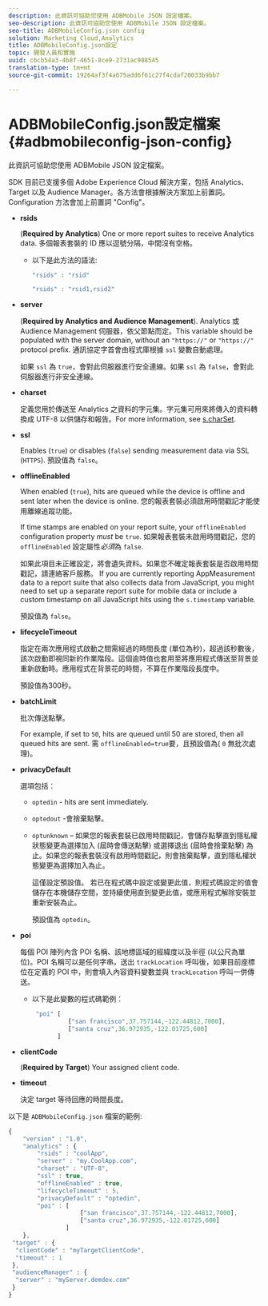 ```yaml
---
description: 此資訊可協助您使用 ADBMobile JSON 設定檔案。
seo-description: 此資訊可協助您使用 ADBMobile JSON 設定檔案。
seo-title: ADBMobileConfig.json config
solution: Marketing Cloud,Analytics
title: ADBMobileConfig.json設定
topic: 開發人員和實施
uuid: cbcb54a3-4b8f-4651-8ce9-2731ac988545
translation-type: tm+mt
source-git-commit: 19264af3f4a675add6f61c27f4cdaf20033b9bb7

---
```



# ADBMobileConfig.json設定檔案 {#adbmobileconfig-json-config}

此資訊可協助您使用 ADBMobile JSON 設定檔案。

SDK 目前已支援多個 Adobe Experience Cloud 解決方案，包括 Analytics、Target 以及 Audience Manager。各方法會根據解決方案加上前置詞。Configuration 方法會加上前置詞 "Config"。

* **rsids**

   (**Required by Analytics**) One or more report suites to receive Analytics data. 多個報表套裝的 ID 應以逗號分隔，中間沒有空格。

   * 以下是此方法的語法:

      ```js
      "rsids" : "rsid"
      ```

      ```js
      "rsids" : "rsid1,rsid2"
      ```

* **server**

   (**Required by Analytics and Audience Management**). Analytics 或 Audience Management 伺服器，依父節點而定。This variable should be populated with the server domain, without an `"https://"` or `"https://"` protocol prefix. 通訊協定字首會由程式庫根據 `ssl` 變數自動處理。

   如果 `ssl` 為 `true`，會對此伺服器進行安全連線。如果 `ssl` 為 `false`，會對此伺服器進行非安全連線。

* **charset**

   定義您用於傳送至 Analytics 之資料的字元集。字元集可用來將傳入的資料轉換成 UTF-8 以供儲存和報告。For more information, see [s.charSet](https://marketing.adobe.com/resources/help/en_US/sc/implement/charset.html).

* **ssl**

   Enables (`true`) or disables (`false`) sending measurement data via SSL (`HTTPS`). 預設值為 `false`。

* **offlineEnabled**

   When enabled (`true`), hits are queued while the device is offline and sent later when the device is online. 您的報表套裝必須啟用時間戳記才能使用離線追蹤功能。

   If time stamps are enabled on your report suite, your `offlineEnabled` configuration property *must* be `true`. 如果報表套裝未啟用時間戳記，您的 `offlineEnabled` 設定屬性&#x200B;*必須*&#x200B;為 `false`.

   如果此項目未正確設定，將會遺失資料。如果您不確定報表套裝是否啟用時間戳記，請連絡客戶服務。 If you are currently reporting AppMeasurement data to a report suite that also collects data from JavaScript, you might need to set up a separate report suite for mobile data or include a custom timestamp on all JavaScript hits using the `s.timestamp` variable.

   預設值為 `false`。

* **lifecycleTimeout**

   指定在兩次應用程式啟動之間需經過的時間長度 (單位為秒)，超過該秒數後，該次啟動即視同新的作業階段。這個逾時值也套用至將應用程式傳送至背景並重新啟動時。應用程式在背景花的時間，不算在作業階段長度中。

   預設值為300秒。

* **batchLimit**

   批次傳送點擊。

   For example, if set to `50`, hits are queued until 50 are stored, then all queued hits are sent. 需 `offlineEnabled=true`要，且預設值為( `0` 無批次處理)。

* **privacyDefault**

   選項包括：

   * `optedin` - hits are sent immediately.
   * `optedout` -會捨棄點擊。
   * `optunknown` – 如果您的報表套裝已啟用時間戳記，會儲存點擊直到隱私權狀態變更為選擇加入 (屆時會傳送點擊) 或選擇退出 (屆時會捨棄點擊) 為止。如果您的報表套裝沒有啟用時間戳記，則會捨棄點擊，直到隱私權狀態變更為選擇加入為止。

      這僅設定預設值。 若已在程式碼中設定或變更此值，則程式碼設定的值會儲存在本機儲存空間，並持續使用直到變更此值，或應用程式解除安裝並重新安裝為止。

      預設值為 `optedin`。

* **poi**

   每個 POI 陣列內含 POI 名稱、該地標區域的經緯度以及半徑 (以公尺為單位)。POI 名稱可以是任何字串。送出 `trackLocation` 呼叫後，如果目前座標位在定義的 POI 中，則會填入內容資料變數並與 `trackLocation` 呼叫一併傳送。

   * 以下是此變數的程式碼範例：

      ```js
       "poi" [ 
                ["san francisco",37.757144,-122.44812,7000], 
                ["santa cruz",36.972935,-122.01725,600] 
             ]
      ```

* **clientCode**

   (**Required by Target**) Your assigned client code.

* **timeout**

   決定 target 等待回應的時間長度。

以下是 `ADBMobileConfig.json` 檔案的範例:

```js
{ 
    "version" : "1.0",
    "analytics" : {
        "rsids" : "coolApp",
        "server" : "my.CoolApp.com",
        "charset" : "UTF-8",
        "ssl" : true,
        "offlineEnabled" : true,
        "lifecycleTimeout" : 5,
        "privacyDefault" : "optedin",
        "poi" : [ 
                    ["san francisco",37.757144,-122.44812,7000],
                    ["santa cruz",36.972935,-122.01725,600]
                ]
    },
 "target" : {
  "clientCode" : "myTargetClientCode",
  "timeout" : 1
 },
 "audienceManager" : {
  "server" : "myServer.demdex.com"
 }
}
```
